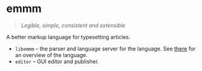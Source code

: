 # emmm

> *Legible, simple, consistent and extensible*

A better markup language for typesetting articles.

- `libemmm` – the parser and language server for the language. See [there](libemmm/README.md) for an overview of the language.
- `editor` – GUI editor and publisher.